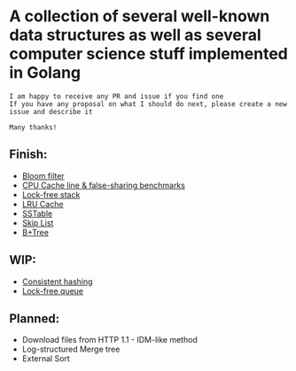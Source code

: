 # A collection of several well-known data structures as well as several computer science stuff implemented in Golang

```
I am happy to receive any PR and issue if you find one
If you have any proposal on what I should do next, please create a new issue and describe it

Many thanks!
```

## Finish:
- [Bloom filter](bloom/README.md)
- [CPU Cache line & false-sharing benchmarks](cpu/README.md)
- [Lock-free stack](lockfree/README.md)
- [LRU Cache](https://leetcode.com/problems/lru-cache/)
- [SSTable](lsm/README.md)
- [Skip List](skiplist/README.md)
- [B+Tree](btree/README.md)

## WIP:
- [Consistent hashing](hashing/README.md)
- [Lock-free queue](lockfree/README.md)

## Planned:
- Download files from HTTP 1.1 - IDM-like method
- Log-structured Merge tree
- External Sort